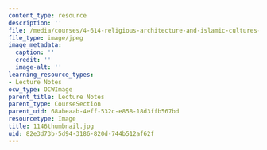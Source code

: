 ```yaml
---
content_type: resource
description: ''
file: /media/courses/4-614-religious-architecture-and-islamic-cultures-fall-2002/82e3d73b5d943186820d744b512af62f_1146thumbnail.jpg
file_type: image/jpeg
image_metadata:
  caption: ''
  credit: ''
  image-alt: ''
learning_resource_types:
- Lecture Notes
ocw_type: OCWImage
parent_title: Lecture Notes
parent_type: CourseSection
parent_uid: 68abeaab-4eff-532c-e858-18d3ffb567bd
resourcetype: Image
title: 1146thumbnail.jpg
uid: 82e3d73b-5d94-3186-820d-744b512af62f
---
```


